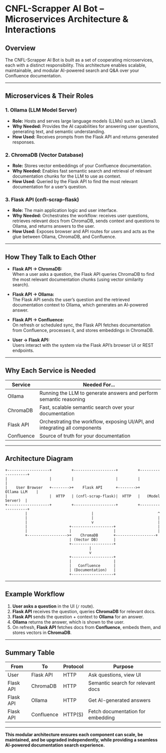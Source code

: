 # CNFL-Scrapper AI Bot – Microservices Architecture & Interactions

## Overview

The CNFL-Scrapper AI Bot is built as a set of cooperating microservices, each with a distinct responsibility. This architecture enables scalable, maintainable, and modular AI-powered search and Q&A over your Confluence documentation.

---

## Microservices & Their Roles

### 1. **Ollama (LLM Model Server)**
- **Role:** Hosts and serves large language models (LLMs) such as Llama3.
- **Why Needed:** Provides the AI capabilities for answering user questions, generating text, and semantic understanding.
- **How Used:** Receives prompts from the Flask API and returns generated responses.

### 2. **ChromaDB (Vector Database)**
- **Role:** Stores vector embeddings of your Confluence documentation.
- **Why Needed:** Enables fast semantic search and retrieval of relevant documentation chunks for the LLM to use as context.
- **How Used:** Queried by the Flask API to find the most relevant documentation for a user’s question.

### 3. **Flask API (cnfl-scrap-flask)**
- **Role:** The main application logic and user interface.
- **Why Needed:** Orchestrates the workflow: receives user questions, retrieves relevant docs from ChromaDB, sends context and questions to Ollama, and returns answers to the user.
- **How Used:** Exposes browser and API routes for users and acts as the glue between Ollama, ChromaDB, and Confluence.

---

## How They Talk to Each Other

- **Flask API → ChromaDB:**  
  When a user asks a question, the Flask API queries ChromaDB to find the most relevant documentation chunks (using vector similarity search).

- **Flask API → Ollama:**  
  The Flask API sends the user’s question and the retrieved documentation context to Ollama, which generates an AI-powered answer.

- **Flask API → Confluence:**  
  On refresh or scheduled sync, the Flask API fetches documentation from Confluence, processes it, and stores embeddings in ChromaDB.

- **User → Flask API:**  
  Users interact with the system via the Flask API’s browser UI or REST endpoints.

---

## Why Each Service is Needed

| Service    | Needed For...                                                                 |
|------------|-------------------------------------------------------------------------------|
| Ollama     | Running the LLM to generate answers and perform semantic reasoning            |
| ChromaDB   | Fast, scalable semantic search over your documentation                        |
| Flask API  | Orchestrating the workflow, exposing UI/API, and integrating all components   |
| Confluence | Source of truth for your documentation                                        |

---

## Architecture Diagram

```plaintext
+-------------------+         +-------------------+         +-------------------+
|                   |         |                   |         |                   |
|    User Browser   +-------->+    Flask API      +-------->+     Ollama LLM    |
|                   |  HTTP   | (cnfl-scrap-flask)|  HTTP   |   (Model Server)  |
+-------------------+         +-------------------+         +-------------------+
         |                             |                             ^
         |                             |                             |
         |                             v                             |
         |                   +-------------------+                   |
         |                   |                   |                   |
         +------------------>+    ChromaDB       +------------------+
                             | (Vector DB)       |
                             +-------------------+
                                      |
                                      v
                             +-------------------+
                             |                   |
                             |   Confluence      |
                             | (Documentation)   |
                             +-------------------+
```

---

## Example Workflow

1. **User asks a question** in the UI (`/` route).
2. **Flask API** receives the question, queries **ChromaDB** for relevant docs.
3. **Flask API** sends the question + context to **Ollama** for an answer.
4. **Ollama** returns the answer, which is shown to the user.
5. On refresh, **Flask API** fetches docs from **Confluence**, embeds them, and stores vectors in **ChromaDB**.

---

## Summary Table

| From         | To           | Protocol | Purpose                                  |
|--------------|--------------|----------|------------------------------------------|
| User         | Flask API    | HTTP     | Ask questions, view UI                   |
| Flask API    | ChromaDB     | HTTP     | Semantic search for relevant docs        |
| Flask API    | Ollama       | HTTP     | Get AI-generated answers                 |
| Flask API    | Confluence   | HTTP(S)  | Fetch documentation for embedding        |

---

**This modular architecture ensures each component can scale, be maintained, and be upgraded independently, while providing a seamless AI-powered documentation search experience.**
